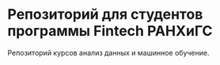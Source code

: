 # Репозиторий для студентов программы Fintech РАНХиГС

Репозиторий курсов анализ данных и машинное обучение.
